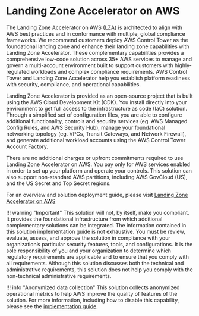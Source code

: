 # Landing Zone Accelerator on AWS

The Landing Zone Accelerator on AWS (LZA) is architected to align with AWS best practices
and in conformance with multiple, global compliance frameworks. We recommend customers
deploy AWS Control Tower as the foundational landing zone and enhance their landing zone
capabilities with Landing Zone Accelerator. These complementary capabilities provides a
comprehensive low-code solution across 35+ AWS services to manage and govern a multi-account
environment built to support customers with highly-regulated workloads and complex compliance
requirements. AWS Control Tower and Landing Zone Accelerator help you establish platform
readiness with security, compliance, and operational capabilities.

Landing Zone Accelerator is provided as an open-source project that is built using the AWS
Cloud Development Kit (CDK). You install directly into your environment to
get full access to the infrastructure as code (IaC) solution. Through a
simplified set of configuration files, you are able to configure additional
functionality, controls and security services (eg. AWS Managed Config Rules,
and AWS Security Hub), manage your foundational networking topology (eg. VPCs,
Transit Gateways, and Network Firewall), and generate additional workload
accounts using the AWS Control Tower Account Factory.

There are no additional charges or upfront commitments required to use Landing
Zone Accelerator on AWS. You pay only for AWS services enabled in order to set
up your platform and operate your controls. This solution can also support
non-standard AWS partitions, including AWS GovCloud (US), and the US Secret and
Top Secret regions.

For an overview and solution deployment guide, please visit
[Landing Zone Accelerator on AWS](https://aws.amazon.com/solutions/implementations/landing-zone-accelerator-on-aws/)

!!! warning "Important"
    This solution will not, by itself, make you compliant. It provides
    the foundational infrastructure from which additional complementary solutions
    can be integrated. The information contained in this solution implementation
    guide is not exhaustive. You must be review, evaluate, assess, and approve the
    solution in compliance with your organization’s particular security features,
    tools, and configurations. It is the sole responsibility of you and your
    organization to determine which regulatory requirements are applicable and to
    ensure that you comply with all requirements. Although this solution discusses
    both the technical and administrative requirements, this solution does not help
    you comply with the non-technical administrative requirements.

!!! info "Anonymized data collection"
    This solution collects anonymized operational metrics to help AWS improve the
    quality of features of the solution. For more information, including how to
    disable this capability, please see the [implementation guide](https://docs.aws.amazon.com/solutions/latest/landing-zone-accelerator-on-aws/collection-of-operational-metrics.html).